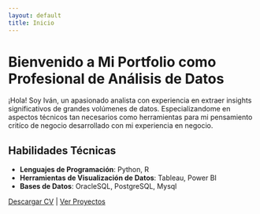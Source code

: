 ```yaml
---
layout: default
title: Inicio
---
```


# Bienvenido a Mi Portfolio como Profesional de Análisis de Datos

¡Hola! Soy Iván, un apasionado analista con experiencia en extraer insights significativos de grandes volúmenes de datos. Especializandome en aspectos técnicos tan necesarios como herramientas para mi pensamiento critíco de negocio desarrollado con mi experiencia en negocio.

## Habilidades Técnicas
- **Lenguajes de Programación**: Python, R
- **Herramientas de Visualización de Datos**: Tableau, Power BI
- **Bases de Datos**: OracleSQL, PostgreSQL, Mysql

[Descargar CV](link-a-tu-cv.pdf) | [Ver Proyectos](projects.md)
